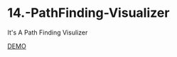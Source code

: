 # 14.-PathFinding-Visualizer
 It's A Path Finding Visulizer


[DEMO](https://rudro-25.github.io/14.-PathFinding-Visualizer/)
